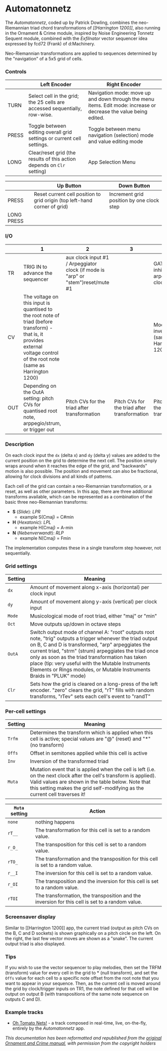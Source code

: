 # Automatonnetz

The *Automatonnetz*, coded up by Patrick Dowling, combines the neo-Riemannian triad chord transformations of *[[Harrington 1200]]*, also running in the Ornament & Crime module, inspired by Noise Engineering Tonnetz Sequent module, combined with the *Exfilnator* vector sequencer idea expressed by fcd72 (Frank) of d:Machinery.

Neo-Riemannian transformations are applied to sequences determined by the "navigation" of a 5x5 grid of cells.

### Controls

|       | Left Encoder                                                               | Right Encoder                                                                                                     |
| ----- | -------------------------------------------------------------------------- | ----------------------------------------------------------------------------------------------------------------- |
| TURN  | Select cell in the grid; the 25 cells are accessed sequentially, row-wise. | Navigation mode: move up and down through the menu items. Edit mode: increase or decrease the value being edited. |
| PRESS | Toggle between editing overall grid settings or current cell settings.     | Toggle between menu navigation (selection) mode and value editing mode                                            |
| LONG  | Clear/reset grid (the results of this action depends on `Clr` setting)     | App Selection Menu                                                                                                |

|            | Up Button                                                                 | Down Button                               |
| ---------- | ------------------------------------------------------------------------- | ----------------------------------------- |
| PRESS      | Reset current cell position to grid origin (top left-hand corner of grid) | Increment grid position by one clock step |
| LONG PRESS |                                                                           |                                           |

### I/O

|     | 1                                                                                                                                                                              | 2                                                                                | 3                                            | 4                                                  |
| --- | ------------------------------------------------------------------------------------------------------------------------------------------------------------------------------ | -------------------------------------------------------------------------------- | -------------------------------------------- | -------------------------------------------------- |
| TR  | TRIG IN to advance the sequencer                                                                                                                                               | aux clock input #1 / Arpeggiator clock (if mode is "arp" or "stem")reset/mute #1 |                                              | GATE IN inhibits the arpeggiator's clock          |
| CV  | The voltage on this input is quantised to the root note of triad (before transform) - that is, it provides external voltage control of the root note (same as Harrington 1200) |                                                                                  |                                              | Modulate triad inversion (same as Harrington 1200) |
| OUT | Depending on the OutA setting: pitch CVs for quantised root note, arppegio/strum, or trigger out                                                                             | Pitch CVs for the triad after transformation                                     | Pitch CVs for the triad after transformation | Pitch CVs for the triad after transformation       |

### Description

On each clock input the `dx` (delta x) and `dy` (delta y) values are added to the current position on the grid to determine the next cell. The position simply wraps around when it reaches the edge of the grid, and "backwards" motion is also possible. The position and movement can also be fractional, allowing for clock divisions and all kinds of patterns.

Each cell of the grid can contain a neo-Riemannian transformation, or a reset, as well as other parameters. In this app, there are three additional transforms available, which can be represented as a combination of the basic three neo-Riemannian transforms:

- **S** (*Slide*): *LPR*
	- example S(Cmaj) = C#min
- **H** (*Hexatonic*): *LPL*
	- example H(Cmaj) = A-min
- **N** (*Nebenverwandt*): *RLP*
	- example N(Cmaj) = Fmin

The implementation computes these in a single transform step however, not sequentially.


### Grid settings

| Setting | Meaning                                                                                                                                                                                                                                                                                                                                                                                                     |
| ------- | ----------------------------------------------------------------------------------------------------------------------------------------------------------------------------------------------------------------------------------------------------------------------------------------------------------------------------------------------------------------------------------------------------------- |
| `dx`    | Amount of movement along x-axis (horizontal) per clock input                                                                                                                                                                                                                                                                                                                                                |
| `dy`    | Amount of movement along y-axis (vertical) per clock input                                                                                                                                                                                                                                                                                                                                                  |
| `Mode`  | Musicological mode of root triad, either "maj" or "min"                                                                                                                                                                                                                                                                                                                                                     |
| `Oct`   | Move outputs up/down in octave steps                                                                                                                                                                                                                                                                                                                                                                        |
| `OutA`  | Switch output mode of channel A: "root" outputs root note, "trig" outputs a trigger whenever the triad output on B, C and D is transformed, "arp" arpeggiates the current triad, "strm" (strum) arpeggiates the triad once only as soon as the triad transformation has taken place (tip: very useful with the Mutable Instruments Elements or Rings modules, or Mutable Instruments Braids in "PLUK" mode) |
| `Clr`   | Sets how the grid is cleared on a long-press of the left encoder. "zero" clears the grid, "rT" fills with random transforms, "rTev" sets each cell's event to "randT"                                                                                                                                                                                                                                       | 

### Per-cell settings

| Setting | Meaning                                                                                                                                                                                                                                                |
| ------- | ------------------------------------------------------------------------------------------------------------------------------------------------------------------------------------------------------------------------------------------------------ |
| `Trfm`  | Determines the transform which is applied when this cell is active; special values are "@" (reset) and "*" (no transform)                                                                                                                              |
| `Offs`  | Offset in semitones applied while this cell is active                                                                                                                                                                                                  |
| `Inv`   | Inversion of the transformed triad                                                                                                                                                                                                                     | 
| `Muta`  | Mutation event that is applied when the cell is left (i.e. on the next clock after the cell's transform is applied). Valid values are shown in the table below. Note that this setting makes the grid self-modifying as the current cell traverses it! |

| `Muta` setting | Action                                                                                          |
| -------------- | ----------------------------------------------------------------------------------------------- |
| `none`         | nothing happens                                                                                 |
| `rT__`         | The transformation for this cell is set to a random value.                                      |
| `r_O_`         | The transposition for this cell is set to a random value.                                       |
| `rTO_`         | The transformation and the transposition for this cell is set to a random value.                |
| `r__I`         | The inversion for this cell is set to a random value.                                           |
| `r_OI`         | The transposition and the inversion for this cell is set to a random value.                     |
| `rTOI`         | The transformation, the transposition and the inversion for this cell is set to a random value. |



### Screensaver display

Similar to [[Harrington 1200]] app, the current triad (output as pitch CVs on the B, C and D sockets) is shown graphically on a pitch circle on the left. On the right, the last few vector moves are shown as a "snake". The current output triad is also displayed.

### Tips

If you wish to use the vector sequencer to play melodies, then set the TRFM (transform) value for every cell in the grid to * (null transform), and set the `Offs` value for each cell to a specific note offset from the root note that you want to appear in your sequence. Then, as the current cell is moved around the grid by clock/trigger inputs on TR1, the note defined for that cell will be output on output B (with transpositions of the same note sequence on outputs C and D).

### Example tracks

  - [Oh Tomato Nets!](https://soundcloud.com/bennelong-bicyclist/oh-tomato-nets) - a track composed in real-time, live, on-the-fly, entirely by the _Automatonnetz_ app.

*This documentation has been reformatted and republished from the [original Ornament and Crime manual](https://ornament-and-cri.me/user-manual-v1_3/), with permission from the copyright holders* 
